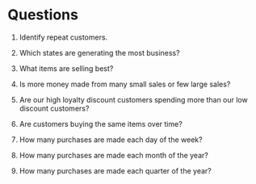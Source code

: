# Questions

1. Identify repeat customers.

2. Which states are generating the most business?

3. What items are selling best?

4. Is more money made from many small sales or few large sales?

5. Are our high loyalty discount customers spending more than our low discount customers?

6. Are customers buying the same items over time?

7. How many purchases are made each day of the week?

8. How many purchases are made each month of the year?

9. How many purchases are made each quarter of the year?

